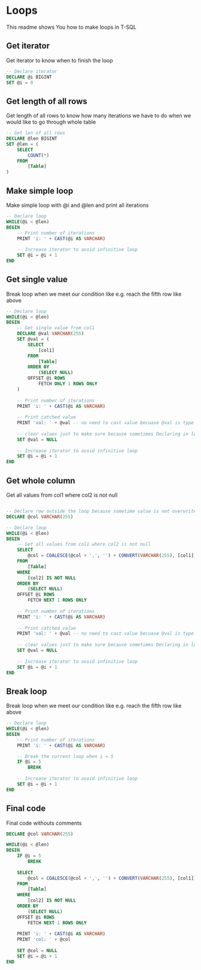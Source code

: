 # Loops

This readme shows You how to make loops in T-SQL

## Get iterator

Get iterator to know when to finish the loop

```sql
-- Declare iterator
DECLARE @i BIGINT
SET @i = 0
```

## Get length of all rows

Get length of all rows to know how many iterations we have to do when we would like to go through whole table

```sql
-- Get len of all rows
DECLARE @len BIGINT
SET @len = (
    SELECT
        COUNT(*)
    FROM
        [Table]
)
```

## Make simple loop

Make simple loop with @i and @len and print all iterations

```sql
-- Declare loop
WHILE(@i < @len)
BEGIN
    -- Print number of iterations
    PRINT 'i: ' + CAST(@i AS VARCHAR)
    
    -- Increase iterator to avoid infinitive loop
    SET @i = @i + 1
END
```

## Get single value

Break loop when we meet our condition like e.g. reach the fifth row like above

```sql
-- Declare loop
WHILE(@i < @len)
BEGIN
    -- Get single value from col1
    DECLARE @val VARCHAR(255)
    SET @val = (
        SELECT
            [col1]
        FROM
            [Table]
        ORDER BY
            (SELECT NULL)
        OFFSET @i ROWS
            FETCH ONLY 1 ROWS ONLY
    )
    
    -- Print number of iterations
    PRINT 'i: ' + CAST(@i AS VARCHAR) 
    
    -- Print catched value
    PRINT 'val: ' + @val -- no need to cast value becuase @val is type of VARCHAR(255) so there is no problem with concatenate 
 
    -- clear values just to make sure because sometimes Declaring in loop scope doesn't overwrite @val value 
    SET @val = NULL
 
    -- Increase iterator to avoid infinitive loop
    SET @i = @i + 1
END
```

## Get whole column

Get all values from col1 where col2 is not null

```sql

-- Declare row outside the loop because sometime value is not overwrite in loop scope and we have to clean it manually
DECLARE @col VARCHAR(255)

-- Declare loop
WHILE(@i < @len)
BEGIN
    -- Get all values from col1 where col2 is not null
    SELECT 
        @col = COALESCE(@col + ',', '') + CONVERT(VARCHAR(255), [col1])
    FROM
        [Table]
    WHERE
        [col2] IS NOT NULL
    ORDER BY
        (SELECT NULL)
    OFFSET @i ROWS
        FETCH NEXT 1 ROWS ONLY
    
    -- Print number of iterations
    PRINT 'i: ' + CAST(@i AS VARCHAR) 
    
    -- Print catched value
    PRINT 'val: ' + @val -- no need to cast value becuase @val is type of VARCHAR(255) so there is no problem with concatenate 
 
    -- clear values just to make sure because sometimes Declaring in loop scope doesn't overwrite @val value 
    SET @val = NULL
 
    -- Increase iterator to avoid infinitive loop
    SET @i = @i + 1
END
```

## Break loop

Break loop when we meet our condition like e.g. reach the fifth row like above

```sql
-- Declare loop
WHILE(@i < @len)
BEGIN
    -- Print number of iterations
    PRINT 'i: ' + CAST(@i AS VARCHAR) 

    -- Break the current loop when i = 5
    IF @i = 5
        BREAK 
 
    -- Increase iterator to avoid infinitive loop
    SET @i = @i + 1
END
```

## Final code

Final code withouts comments

```sql
DECLARE @col VARCHAR(255)

WHILE(@i < @len)
BEGIN
    IF @i = 5
        BREAK 
    
    SELECT 
        @col = COALESCE(@col + ',', '') + CONVERT(VARCHAR(255), [col1])
    FROM
        [Table]
    WHERE
        [col2] IS NOT NULL
    ORDER BY
        (SELECT NULL)
    OFFSET @i ROWS
        FETCH NEXT 1 ROWS ONLY
    
    PRINT 'i: ' + CAST(@i AS VARCHAR) 
    PRINT 'col: ' + @col
 
    SET @col = NULL
    SET @i = @i + 1
END
```
